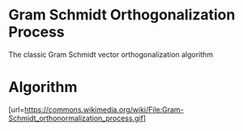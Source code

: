 # Gram Schmidt Orthogonalization Process
The classic Gram Schmidt vector orthogonalization algorithm

# Algorithm
[url=https://commons.wikimedia.org/wiki/File:Gram-Schmidt_orthonormalization_process.gif]
